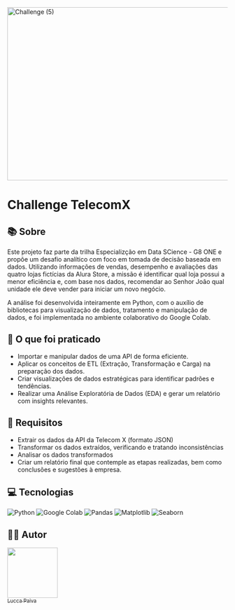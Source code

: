 <img width="1584" height="396" alt="Challenge (5)" src="https://github.com/user-attachments/assets/b11c81aa-be9a-4f41-9a3e-6bba87f14386" />


# Challenge TelecomX

## 📚 Sobre
Este projeto faz parte da trilha Especializção em Data SCience - G8 ONE e propõe um desafio analítico com foco em tomada de decisão baseada em dados. Utilizando informações de vendas, desempenho e avaliações das quatro lojas fictícias da Alura Store, a missão é identificar qual loja possui a menor eficiência e, com base nos dados, recomendar ao Senhor João qual unidade ele deve vender para iniciar um novo negócio.

A análise foi desenvolvida inteiramente em Python, com o auxílio de bibliotecas para visualização de dados, tratamento e manipulação de dados, e foi implementada no ambiente colaborativo do Google Colab.

## 📱 O que foi praticado
- Importar e manipular dados de uma API de forma eficiente.
- Aplicar os conceitos de ETL (Extração, Transformação e Carga) na preparação dos dados.
- Criar visualizações de dados estratégicas para identificar padrões e tendências.
- Realizar uma Análise Exploratória de Dados (EDA) e gerar um relatório com insights relevantes.

## 📄 Requisitos
- Extrair os dados da API da Telecom X (formato JSON)
- Transformar os dados extraídos, verificando e tratando inconsistências
- Analisar os dados transformados
- Criar um relatório final que contemple as etapas realizadas, bem como conclusões e sugestões à empresa.

<h2>💻 Tecnologias</h2>

![Python](https://img.shields.io/badge/python-%2314354C.svg?style=for-the-badge&logo=python&logoColor=white)
![Google Colab](https://img.shields.io/badge/Google%20Colab-F9AB00?style=for-the-badge&logo=googlecolab&logoColor=white)
![Pandas](https://img.shields.io/badge/Pandas-150458?style=for-the-badge&logo=pandas&logoColor=white)
![Matplotlib](https://img.shields.io/badge/Matplotlib-0064a5?style=for-the-badge&logo=matplotlib&logoColor=white)
![Seaborn](https://img.shields.io/badge/Seaborn-2b7489?style=for-the-badge&logo=seaborn&logoColor=white)


<h2>👨‍💻 Autor</h2>

[<img loading="lazy" src="https://github.com/paiva4599.png" width="115"><br><sub>Lucca Paiva</sub>](https://github.com/paiva4599)

